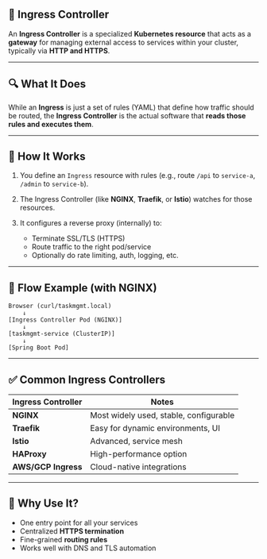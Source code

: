 ## 🧭 Ingress Controller

An **Ingress Controller** is a specialized **Kubernetes resource** that acts as a **gateway** for managing external access to services within your cluster, typically via **HTTP and HTTPS**.

---

## 🔍 What It Does

While an **Ingress** is just a set of rules (YAML) that define how traffic should be routed, the **Ingress Controller** is the actual software that **reads those rules and executes them**.

---

## 🧭 How It Works

1. You define an `Ingress` resource with rules (e.g., route `/api` to `service-a`, `/admin` to `service-b`).
2. The Ingress Controller (like **NGINX**, **Traefik**, or **Istio**) watches for those resources.
3. It configures a reverse proxy (internally) to:

   * Terminate SSL/TLS (HTTPS)
   * Route traffic to the right pod/service
   * Optionally do rate limiting, auth, logging, etc.

---

## 🔁 Flow Example (with NGINX)

```
Browser (curl/taskmgmt.local) 
    ↓
[Ingress Controller Pod (NGINX)]
    ↓
[taskmgmt-service (ClusterIP)]
    ↓
[Spring Boot Pod]
```

---

## ✅ Common Ingress Controllers

| Ingress Controller  | Notes                                  |
| ------------------- | -------------------------------------- |
| **NGINX**           | Most widely used, stable, configurable |
| **Traefik**         | Easy for dynamic environments, UI      |
| **Istio**           | Advanced, service mesh                 |
| **HAProxy**         | High-performance option                |
| **AWS/GCP Ingress** | Cloud-native integrations              |

---

## 🧠 Why Use It?

* One entry point for all your services
* Centralized **HTTPS termination**
* Fine-grained **routing rules**
* Works well with DNS and TLS automation